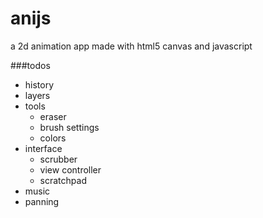 anijs
=====

a 2d animation app made with html5 canvas and javascript

###todos

- history
- layers
- tools
  * eraser
  * brush settings
  * colors
- interface
  * scrubber
  * view controller
  * scratchpad
- music
- panning
